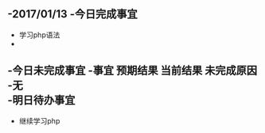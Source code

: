 
-2017/01/13
-今日完成事宜
-
-    学习php语法
-
-今日未完成事宜
-事宜 	预期结果 	当前结果 	未完成原因
-无 			
-明日待办事宜
-
-    继续学习php
